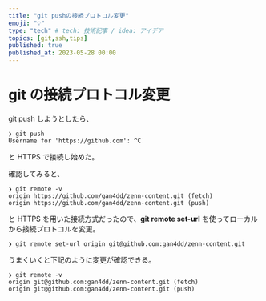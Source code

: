 ```yaml
---
title: "git pushの接続プロトコル変更"
emoji: "💡"
type: "tech" # tech: 技術記事 / idea: アイデア
topics: [git,ssh,tips]
published: true
published_at: 2023-05-28 00:00
---
```


# git の接続プロトコル変更

git push しようとしたら、

```shell
❯ git push
Username for 'https://github.com': ^C
```

と HTTPS で接続し始めた。

確認してみると、

```shell
❯ git remote -v
origin https://github.com/gan4dd/zenn-content.git (fetch)
origin https://github.com/gan4dd/zenn-content.git (push)
```

と HTTPS を用いた接続方式だったので、**git remote set-url** を使ってローカルから接続プロトコルを変更。

```
❯ git remote set-url origin git@github.com:gan4dd/zenn-content.git
```

うまくいくと下記のように変更が確認できる。

```shell
❯ git remote -v
origin git@github.com:gan4dd/zenn-content.git (fetch)
origin git@github.com:gan4dd/zenn-content.git (push)
```

